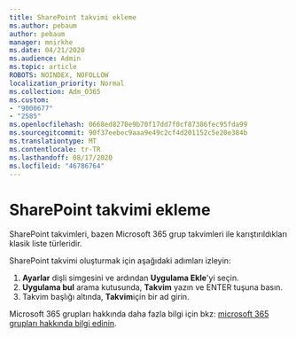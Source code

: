 ```yaml
---
title: SharePoint takvimi ekleme
ms.author: pebaum
author: pebaum
manager: mnirkhe
ms.date: 04/21/2020
ms.audience: Admin
ms.topic: article
ROBOTS: NOINDEX, NOFOLLOW
localization_priority: Normal
ms.collection: Adm_O365
ms.custom:
- "9000677"
- "2585"
ms.openlocfilehash: 0668ed8270e9b70f17dd7f0cf87386fec95fda99
ms.sourcegitcommit: 90f37eebec9aaa9e49c2cf4d201152c5e20e384b
ms.translationtype: MT
ms.contentlocale: tr-TR
ms.lasthandoff: 08/17/2020
ms.locfileid: "46786764"
---
```

# <a name="add-a-sharepoint-calendar"></a>SharePoint takvimi ekleme

SharePoint takvimleri, bazen Microsoft 365 grup takvimleri ile karıştırıldıkları klasik liste türleridir.
 
SharePoint takvimi oluşturmak için aşağıdaki adımları izleyin:
 
1.  **Ayarlar** dişli simgesini ve ardından **Uygulama Ekle**'yi seçin.
2.  **Uygulama bul** arama kutusunda, **Takvim** yazın ve ENTER tuşuna basın.
3.  Takvim başlığı altında, **Takvim**için bir ad girin.

Microsoft 365 grupları hakkında daha fazla bilgi için bkz: [microsoft 365 grupları hakkında bilgi edinin](https://support.office.com/article/Learn-about-Office-365-groups-b565caa1-5c40-40ef-9915-60fdb2d97fa2).


